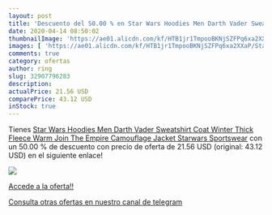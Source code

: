 ```yaml
---
layout: post
title: 'Descuento del 50.00 % en Star Wars Hoodies Men Darth Vader Sweats'
date: 2020-04-14 08:50:02
thumbnailImage: 'https://ae01.alicdn.com/kf/HTB1jr1TmpooBKNjSZFPq6xa2XXaP/Star-Wars-Hoodies-Men-Darth-Vader-Sweatshirt-Coat-Winter-Thick-Fleece-Warm-Join-The-Empire-Camouflage.jpg_350x350._SL200_.jpg'
images: [ 'https://ae01.alicdn.com/kf/HTB1jr1TmpooBKNjSZFPq6xa2XXaP/Star-Wars-Hoodies-Men-Darth-Vader-Sweatshirt-Coat-Winter-Thick-Fleece-Warm-Join-The-Empire-Camouflage.jpg_350x350._SL200_.jpg' ]
comments: true
category: ofertas
author: ring
slug: 32907796283
description:
actualPrice: 21.56 USD
comparePrice: 43.12 USD
inStock: true
---
```


Tienes [Star Wars Hoodies Men Darth Vader Sweatshirt Coat Winter Thick Fleece Warm Join The Empire Camouflage Jacket Starwars Sportswear](https://www.amazon.com/dp/32907796283/?tag=redken08-20) con un 50.00 % de descuento con precio de oferta de 21.56 USD (original: 43.12 USD) en el siguiente enlace!

[![](https://ae01.alicdn.com/kf/HTB1jr1TmpooBKNjSZFPq6xa2XXaP/Star-Wars-Hoodies-Men-Darth-Vader-Sweatshirt-Coat-Winter-Thick-Fleece-Warm-Join-The-Empire-Camouflage.jpg_350x350._SL200_.jpg)](https://www.amazon.com/dp/32907796283/?tag=redken08-20)

[Accede a la oferta!!](https://www.amazon.com/dp/32907796283/?tag=redken08-20)

[Consulta otras ofertas en nuestro canal de telegram](https://t.me/s/ofertas25)
